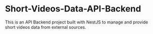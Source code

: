 # Short-Videos-Data-API-Backend
This is an API Backend project built with NestJS to manage and provide short videos data from external sources.
